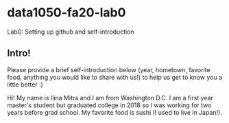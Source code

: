 # data1050-fa20-lab0
Lab0: Setting up github and self-introduction
## Intro!
Please provide a brief self-introduction below (year, hometown, favorite food, anything you would like to share with us!) to help us get to know you a little better :) 


Hi! My name is Ilina Mitra and I am from Washington D.C. I am a first year master's student but graduated college in 2018 so I was working for two years before grad school. My favorite food is sushi (I used to live in Japan!). 